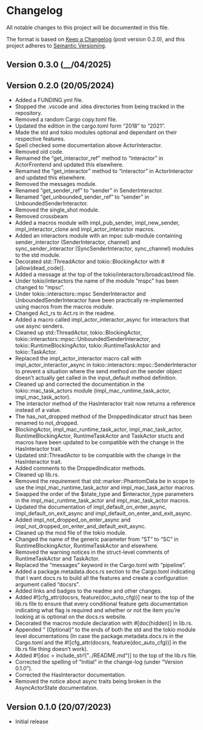# Changelog

All notable changes to this project will be documented in this file.

The format is based on [Keep a Changelog](https://keepachangelog.com/en/1.1.0/) (post version 0.2.0),
and this project adheres to [Semantic Versioning](https://semver.org/spec/v2.0.0.html).

## Version 0.3.0 (__/04/2025)



## Version 0.2.0 (20/05/2024)

- Added a FUNDING.yml file.
- Stopped the .vscode and .idea directories from being tracked in the repository.
- Removed a random Cargo copy.toml file.
- Updated the edition in the cargo.toml form “2018” to “2021”.
- Made the std and tokio modules optional and dependant on their respective features.
- Spell checked some documentation above ActorInteractor.
- Removed old code.
- Remamed the “get_interactor_ref” method to “interactor” in ActorFrontend and updated this elsewhere.
- Remamed the “get_interactor” method to “interactor” in ActorInteractor and updated this elsewhere.
- Removed the messages module.
- Renamed “get_sender_ref” to “sender” in SenderInteractor.
- Renamed “get_unbounded_sender_ref” to “sender” in UnboundedSenderInteractor.
- Removed the single_shot module.
- Removed crossbeam
- Added a macros module with impl_pub_sender, impl_new_sender, impl_interactor_clone and impl_actor_interactor macros.
- Added an interactors module with an mpsc sub-module containing sender_interactor (SenderInteractor, channel) and sync_sender_interactor (SyncSenderInteractor, sync_channel) modules to the std module.
- Decorated std::ThreadActor and tokio::BlockingActor with #[allow(dead_code)].
- Added a message at the top of the tokio/interactors/broadcast/mod file.
- Under tokio/interactors the name of the module “mspc” has been changed to “mpsc”.
- Under tokio::interactors::mpsc SenderInteractor and UnboundedSenderInteractor have been practically re-implemented using macros from the macros module.
- Changed Act_rs to Act.rs in the readme.
- Added a macro called impl_actor_interactor_async for interactors that use async senders.
- Cleaned up std::ThreadActor, tokio::BlockingActor, tokio::interactors::mpsc::UnboundedSenderInteractor, tokio::RuntimeBlockingActor, tokio::RuntimeTaskActor and tokio::TaskActor.
- Replaced the impl_actor_interactor macro call with impl_actor_interactor_async in tokio::interactors::mpsc::SenderInteractor to prevent a situation where the send method on the sender object doesn’t actually get called in the input_default method definition.
- Cleaned up and corrected the documentation in the tokio::mac_task_actors module (impl_mac_runtime_task_actor, impl_mac_task_actor).
- The interactor method of the HasInteractor trait now returns a reference instead of a value.
- The has_not_dropped method of the DroppedIndicator struct has been renamed to not_dropped.
- BlockingActor, impl_mac_runtime_task_actor, impl_mac_task_actor, RuntimeBlockingActor, RuntimeTaskActor and TaskActor stucts and macros have been updated to be compatible with the change in the HasInteractor trait.
- Updated std::ThreadActor to be compatible with the change in the HasInteractor trait.
- Added comments to the DroppedIndicator methods.
- Cleaned up lib.rs.
- Removed the requirement that std::marker::PhantomData be in scope to use the impl_mac_runtime_task_actor and impl_mac_task_actor macros.
- Swapped the order of the $state_type and $interactor_type parameters in the impl_mac_runtime_task_actor and impl_mac_task_actor macros.
- Updated the documentation of impl_default_on_enter_async, impl_default_on_exit_async and impl_default_on_enter_and_exit_async.
- Added impl_not_dropped_on_enter_async and impl_not_dropped_on_enter_and_default_exit_async.
- Cleaned up the mod file of the tokio module.
- Changed the name of the generic parameter from “ST” to “SC” in RuntimeBlockingActor, RuntimeTaskActor and elsewhere.
- Removed the warning notices in the struct-level comments of RuntimeTaskActor and TaskActor.
- Replaced the “messages” keyword in the Cargo.toml with “pipeline”.
- Added a package.metadata.docs.rs section to the Cargo.toml indicating that I want docs.rs to build all the features and create a configuration argument called “docsrs”.
- Added links and badges to the readme and other changes.
- Added #![cfg_attr(docsrs, feature(doc_auto_cfg))] near to the top of the lib.rs file to ensure that every conditional feature gets documentation indicating what flag is required and whether or not the item you’re looking at is optional on the docs.rs website.
- Decorated the macros module declaration with #[doc(hidden)] in lib.rs.
- Appended “ (Optional)” to the ends of both the std and the tokio module level documentations (In case the package.metadata.docs.rs in the Cargo.toml and the #![cfg_attr(docsrs, feature(doc_auto_cfg))] in the lib.rs file thing doesn’t work).
- Added #![doc = include_str!("../README.md")] to the top of the lib.rs file.
- Corrected the spelling of “Initial” in the change-log (under “Version 0.1.0”).
- Corrected the HasInteractor documentation.
- Removed the notice about async traits being broken in the AsyncActorState documentation.

## Version 0.1.0 (20/07/2023)

- Initial release
